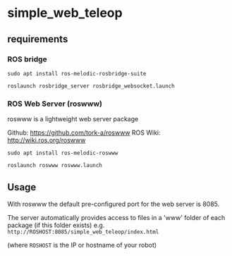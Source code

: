 # simple_web_teleop


## requirements 

### ROS bridge 

`sudo apt install ros-melodic-rosbridge-suite`

`roslaunch rosbridge_server rosbridge_websocket.launch`



### ROS Web Server (roswww) 

roswww is a lightweight web server package

Github: https://github.com/tork-a/roswww
ROS Wiki: http://wiki.ros.org/roswww

`sudo apt install ros-melodic-roswww`

`roslaunch roswww roswww.launch`


## Usage

With roswww the default pre-configured port for the web server is 8085.

The server automatically provides access to files in a 'www' folder of each package (if this folder exists)
e.g.
 `http://ROSHOST:8085/simple_web_teleop/index.html`

(where `ROSHOST` is the IP or hostname of your robot)
